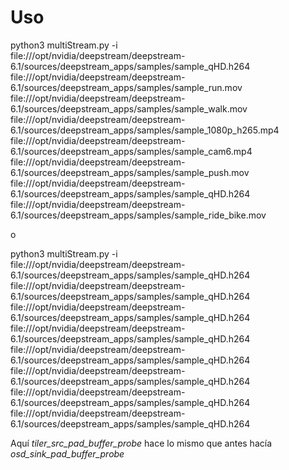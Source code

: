 # Uso
python3 multiStream.py -i \
    file:///opt/nvidia/deepstream/deepstream-6.1/sources/deepstream_apps/samples/sample_qHD.h264 \
    file:///opt/nvidia/deepstream/deepstream-6.1/sources/deepstream_apps/samples/sample_run.mov \
    file:///opt/nvidia/deepstream/deepstream-6.1/sources/deepstream_apps/samples/sample_walk.mov \
    file:///opt/nvidia/deepstream/deepstream-6.1/sources/deepstream_apps/samples/sample_1080p_h265.mp4 \
    file:///opt/nvidia/deepstream/deepstream-6.1/sources/deepstream_apps/samples/sample_cam6.mp4 \
    file:///opt/nvidia/deepstream/deepstream-6.1/sources/deepstream_apps/samples/sample_push.mov \
    file:///opt/nvidia/deepstream/deepstream-6.1/sources/deepstream_apps/samples/sample_qHD.h264 \
    file:///opt/nvidia/deepstream/deepstream-6.1/sources/deepstream_apps/samples/sample_ride_bike.mov

o

python3 multiStream.py -i \
    file:///opt/nvidia/deepstream/deepstream-6.1/sources/deepstream_apps/samples/sample_qHD.h264 \
    file:///opt/nvidia/deepstream/deepstream-6.1/sources/deepstream_apps/samples/sample_qHD.h264 \
    file:///opt/nvidia/deepstream/deepstream-6.1/sources/deepstream_apps/samples/sample_qHD.h264 \
    file:///opt/nvidia/deepstream/deepstream-6.1/sources/deepstream_apps/samples/sample_qHD.h264 \
    file:///opt/nvidia/deepstream/deepstream-6.1/sources/deepstream_apps/samples/sample_qHD.h264 \
    file:///opt/nvidia/deepstream/deepstream-6.1/sources/deepstream_apps/samples/sample_qHD.h264 \
    file:///opt/nvidia/deepstream/deepstream-6.1/sources/deepstream_apps/samples/sample_qHD.h264 \
    file:///opt/nvidia/deepstream/deepstream-6.1/sources/deepstream_apps/samples/sample_qHD.h264

Aquí *tiler_src_pad_buffer_probe* hace lo mismo que antes hacía *osd_sink_pad_buffer_probe*
